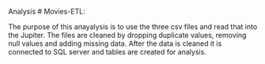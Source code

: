 Analysis # Movies-ETL:

The purpose of this anayalysis is to use the three csv files and read that into the Jupiter. The files are cleaned by dropping duplicate values, removing null values and adding missing data. After the data is cleaned it is connected to SQL server and tables are created for analysis.
